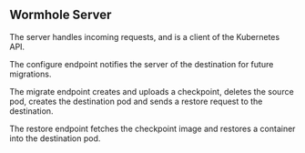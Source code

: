 ## Wormhole Server
The server handles incoming requests, and is a client of the Kubernetes API.

The configure endpoint notifies the server of the destination for future migrations.

The migrate endpoint creates and uploads a checkpoint, deletes the source pod, creates the destination pod and sends a restore request to the destination.

The restore endpoint fetches the checkpoint image and restores a container into the destination pod.